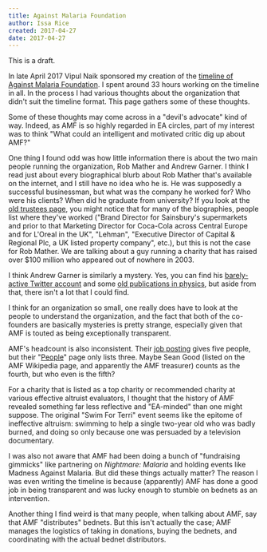 ```yaml
---
title: Against Malaria Foundation
author: Issa Rice
created: 2017-04-27
date: 2017-04-27
---
```


This is a draft.

In late April 2017 Vipul Naik sponsored my creation of the
[timeline of Against Malaria Foundation](https://timelines.issarice.com/wiki/Timeline_of_Against_Malaria_Foundation).
I spent around 33 hours working on the timeline in all.
In the process I had various thoughts about the organization that
didn't suit the timeline format.
This page gathers some of these thoughts.

Some of these thoughts may come across in a "devil's advocate" kind of way.
Indeed, as AMF is so highly regarded in EA circles,
part of my interest was to think "What could an intelligent and motivated
critic dig up about AMF?"

One thing I found odd was how little information there is about the two
main people running the organization, Rob Mather and Andrew Garner.
I think I read just about every biographical blurb about Rob Mather that's
available on the internet, and I still have no idea who he is.
He was supposedly a successful businessman, but what was the company
he worked for?
Who were his clients?
When did he graduate from university?
If you look at the [old trustees page](https://web.archive.org/web/20080310014341/http://www.worldswimagainstmalaria.com:80/aboutus_trustees.aspx#RM),
you might notice that for many of the biographies,
people list where they've worked ("Brand Director for Sainsbury's
supermarkets and prior to that Marketing Director for Coca-Cola
across Central Europe and for L'Oreal in the UK", "Lehman",
"Executive Director of Capital & Regional Plc, a UK listed property
company", etc.), but this is not the case for Rob Mather.
We are talking about a guy running a charity that has raised
over $100 million who appeared out of nowhere in 2003.

I think Andrew Garner is similarly a mystery.
Yes, you can find his [barely-active Twitter account](https://twitter.com/ajgarner)
and some [old publications in physics](https://www.ucl.ac.uk/positron-physics/uclrefyr.html),
but aside from that, there isn't a lot that I could find.

I think for an organization so small,
one really does have to look at the people to understand the organization,
and the fact that both of the co-founders are basically mysteries is
pretty strange, especially given that AMF is touted as being
exceptionally transparent.

AMF's headcount is also inconsistent.
Their [job posting][job] gives five people, but their "[People](https://www.againstmalaria.com/People.aspx)"
page only lists three.
Maybe Sean Good (listed on the AMF Wikipedia page, and apparently the AMF
treasurer) counts as the fourth, but who even is the
fifth?

For a charity that is listed as a top charity or recommended charity at
various effective altruist evaluators,
I thought that the history of AMF revealed something far less reflective
and "EA-minded" than one might suppose.
The original "Swim For Terri" event seems like the epitome of ineffective
altruism: swimming to help a single two-year old who was badly burned,
and doing so only because one was persuaded by a television documentary.

I was also not aware that AMF had been doing a bunch of "fundraising
gimmicks" like partnering on *Nightmare: Malaria* and holding events like
Madness Against Malaria.
But did these things actually matter?
The reason I was even writing the timeline is because (apparently)
AMF has done a good job in being transparent and was lucky enough
to stumble on bednets as an intervention.

Another thing I find weird is that many people, when talking about AMF,
say that AMF "distributes" bednets.
But this isn't actually the case;
AMF manages the logistics of taking in donations,
buying the bednets, and coordinating
with the actual bednet distributors.

[job]: https://www.againstmalaria.com/NewsItem.aspx?newsitem=AMF-is-hiring-IT-Developer "“The current five members of the AMF team are based in their home offices, and it would be ideal if the new IT Developer is able to do the same.”"
